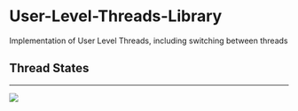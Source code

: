 # User-Level-Threads-Library
Implementation of User Level Threads, including switching between threads

## Thread States
-----------
![](https://www.d.umn.edu/~gshute/os/images/states.png)

